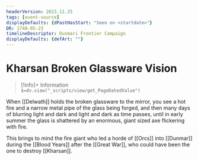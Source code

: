 ```yaml
---
headerVersion: 2023.11.25
tags: [event-source]
displayDefaults: {dPastHasStart: "Seen on <startdate>"}
DR: 1748-05-23
timelineDescriptor: Dunmari Frontier Campaign
displayDefaults: {defArt: ""}
---
```

# Kharsan Broken Glassware Vision
>[!info]+ Information  
> `$=dv.view("_scripts/view/get_PageDatedValue")`

When [[Delwath]] holds the broken glassware to the mirror, you see a hot fire and a narrow metal pipe of the glass being forged, and then many days of blurring light and dark and light and dark as time passes, until in early summer the glass is shattered by an enormous, giant sized axe flickering with fire. 

This brings to mind the fire giant who led a horde of [[Orcs]] into [[Dunmar]] during the [[Blood Years]] after the [[Great War]], who could have been the one to destroy [[Kharsan]]. 
